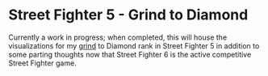 # Street Fighter 5 - Grind to Diamond

Currently a work in progress; when completed, this will house the visualizations for my [grind](https://en.wikipedia.org/wiki/Grinding_(video_games)) to Diamond rank in Street Fighter 5 in addition to some parting thoughts now that Street Fighter 6 is the active competitive Street Fighter game.